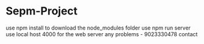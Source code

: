 # Sepm-Project
use npm install to download the node_modules folder
use npm run server 
use local host 4000 for the web server
any problems - 9023330478 contact
